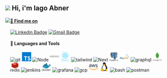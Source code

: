 ## <img src="https://media.giphy.com/media/hvRJCLFzcasrR4ia7z/giphy.gif" width="30"> Hi, i'm Iago Abner   

<div>
  <a href="https://github.com/iago-abner">
    <img align="left" height="180em" src="https://github-readme-stats.vercel.app/api/top-langs/?username=iago-abner&layout=compact&langs_count=7&theme=tokyonight"/>
</div>



#### 💬 Find me on
[![Linkedin Badge](https://img.shields.io/badge/-Linkedin-blue?style=flat-rounded&logo=Linkedin&logoColor=white&link=https://www.linkedin.com/in/iago-abner/)](https://www.linkedin.com/in/iago-abner/) 
[![Gmail Badge](https://img.shields.io/badge/-iagoabner.dev@gmail.com-c14438?style=flat-rounded&logo=Gmail&logoColor=white&link=mailto:iagoabner.dev@gmail.com)](mailto:iagoabner.dev@gmail.com)

  #### :milky_way: Languages and Tools 
<div style="display: inline_block">  
  <img src="https://www.vectorlogo.zone/logos/git-scm/git-scm-icon.svg" alt="git" width="30" height="30"/>  
  <img src="https://raw.githubusercontent.com/devicons/devicon/master/icons/typescript/typescript-original.svg" alt="typescript" width="30" height="30"/> 

  <img  src="https://cdn.jsdelivr.net/gh/devicons/devicon/icons/nodejs/nodejs-original.svg" alt="Node" height="30" width="30">
  <img src="https://raw.githubusercontent.com/devicons/devicon/master/icons/express/express-original-wordmark.svg" alt="express" width="30" height="30"/> 
  <img src="https://raw.githubusercontent.com/devicons/devicon/master/icons/react/react-original-wordmark.svg" alt="react" width="30" height="30"/>  
  <img src="https://www.vectorlogo.zone/logos/tailwindcss/tailwindcss-icon.svg" alt="tailwind" width="30" height="30"/> 
  <img src="https://cdn.jsdelivr.net/gh/devicons/devicon/icons/nextjs/nextjs-original.svg" alt="Next" height="30" width="30" > 
  <img src="https://raw.githubusercontent.com/devicons/devicon/master/icons/postgresql/postgresql-original-wordmark.svg" alt="postgresql" width="30" height="30"/> 
  <img src="https://raw.githubusercontent.com/devicons/devicon/master/icons/mysql/mysql-original-wordmark.svg" alt="mysql" width="30" height="30"/> 
  <img src="https://www.vectorlogo.zone/logos/graphql/graphql-icon.svg" alt="graphql" width="30" height="30"/> 
    <img src="https://raw.githubusercontent.com/devicons/devicon/master/icons/mongodb/mongodb-original-wordmark.svg" alt="mongodb" width="30" height="30"/>
  <img src="https://raw.githubusercontent.com/devicons/devicon/master/icons/redis/redis-original-wordmark.svg" alt="redis" width="30" height="30"/> 
  <img src="https://www.vectorlogo.zone/logos/jenkins/jenkins-icon.svg" alt="jenkins" width="30" height="30"/> 
  <img src="https://raw.githubusercontent.com/devicons/devicon/master/icons/docker/docker-original-wordmark.svg" alt="docker" width="30" height="30"/> 
  <img src="https://www.vectorlogo.zone/logos/grafana/grafana-icon.svg" alt="grafana" width="30" height="30"/>  
  <img src="https://www.vectorlogo.zone/logos/google_cloud/google_cloud-icon.svg" alt="gcp" width="30" height="30"/>  
  <img src="https://raw.githubusercontent.com/devicons/devicon/master/icons/amazonwebservices/amazonwebservices-original-wordmark.svg" alt="aws" width="30" height="30"/>
  <img src="https://raw.githubusercontent.com/devicons/devicon/master/icons/linux/linux-original.svg" alt="linux" width="30" height="30"/> 
  <img src="https://www.vectorlogo.zone/logos/gnu_bash/gnu_bash-icon.svg" alt="bash" width="30" height="30"/> 
  <img src="https://www.vectorlogo.zone/logos/getpostman/getpostman-icon.svg" alt="postman" width="30" height="30"/>  
</div>
